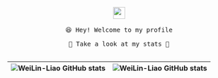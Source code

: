 <p align="center">
  <img src="https://user-images.githubusercontent.com/5679180/79618120-0daffb80-80be-11ea-819e-d2b0fa904d07.gif" width="27px">
  <br><br />
  <samp>
    😆 Hey! Welcome to my profile
    <br />
    <br />🍉 Take a look at my stats  🌱
    <br />
    <br />
  </samp>

| ![WeiLin-Liao GitHub stats](https://github-readme-stats.vercel.app/api?username=anuraghazra&theme=radical&show_icons=true) | ![WeiLin-Liao GitHub stats](https://github-readme-stats.vercel.app/api/top-langs/?username=WeiLin-Liao&layout=compact&theme=blue-green&hide_border=true) | 
| ------------- | ------------- |

</p>

<br />


